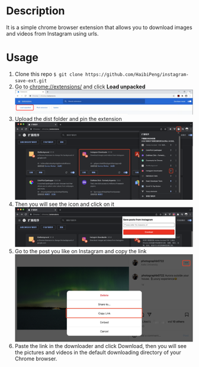 # Description

It is a simple chrome browser extension that allows you to download images and videos from Instagram using urls.

# Usage
1. Clone this repo
`
$ git clone https://github.com/HaibiPeng/instagram-save-ext.git
`
2. Go to [chrome://extensions/](chrome://extensions/) and click **Load unpacked**
![](./README/step2.png)
3. Upload the dist folder and pin the extension
![](./README/step3.png)
4. Then you will see the icon and click on it
![](./README/step4.png)
5. Go to the post you like on Instagram and copy the link
![](./README/step5.png)
6. Paste the link in the downloader and click Download, then you will see the pictures and videos in the default downloading directory of your Chrome browser.
